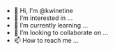- 👋 Hi, I’m @kwinetine
- 👀 I’m interested in ...
- 🌱 I’m currently learning ...
- 💞️ I’m looking to collaborate on ...
- 📫 How to reach me ...

<!---
kwinetine/kwinetine is a ✨ special ✨ repository because its `README.md` (this file) appears on your GitHub profile.
You can click the Preview link to take a look at your changes.
--->
